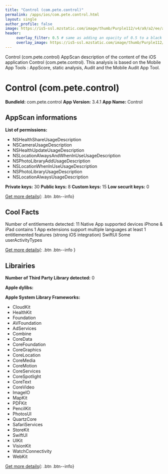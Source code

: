 ```yaml
---
title: "Control (com.pete.control)"
permalink: /apps/ios/com.pete.control.html
layout: single
author_profile: false
image: https://is5-ssl.mzstatic.com/image/thumb/Purple112/v4/a9/a2/ee/a9a2eeec-7471-29ed-838e-2ca17e3cef58/AppIcon-0-1x_U007emarketing-0-7-0-sRGB-85-220.png/512x512bb.jpg
header: 
     overlay_filter: 0.5 # same as adding an opacity of 0.5 to a black background
     overlay_image: https://is5-ssl.mzstatic.com/image/thumb/Purple112/v4/a9/a2/ee/a9a2eeec-7471-29ed-838e-2ca17e3cef58/AppIcon-0-1x_U007emarketing-0-7-0-sRGB-85-220.png/512x512bb.jpg
---
```

Control (com.pete.control) AppScan description of the content of the iOS application Control (com.pete.control). This analysis is based on the Mobile App Tools : AppScore, static analysis, Audit and the Mobile Audit App Tool.

# Control (com.pete.control)

**BundleId:** com.pete.control
**App Version:** 3.4.1
**App Name:** Control


## AppScan informations 

**List of permissions:** 
- NSHealthShareUsageDescription
- NSCameraUsageDescription
- NSHealthUpdateUsageDescription
- NSLocationAlwaysAndWhenInUseUsageDescription
- NSPhotoLibraryAddUsageDescription
- NSLocationWhenInUseUsageDescription
- NSPhotoLibraryUsageDescription
- NSLocationAlwaysUsageDescription
  
  
**Private keys:** 30
**Public keys:** 8
**Custom keys:** 15
**Low securit keys:** 0
  
[Get more details](/pricing.html){: .btn .btn--info}

## Cool Facts

Number of entitlements detected: 11
Native App
supported devices iPhone & iPad
contains 1 App extensions
support multiple languages
at least 1 entitlemented features (strong iOS integration)
SwiftUI
Some userActivityTypes
  
[Get more details](/pricing.html){: .btn .btn--info }

## Librairies 
**Number of Third Party Library detected:** 0


**Apple dylibs:**


**Apple System Library Frameworks:**
- CloudKit
- HealthKit
- Foundation
- AVFoundation
- AdServices
- Combine
- CoreData
- CoreFoundation
- CoreGraphics
- CoreLocation
- CoreMedia
- CoreMotion
- CoreServices
- CoreSpotlight
- CoreText
- CoreVideo
- ImageIO
- MapKit
- PDFKit
- PencilKit
- PhotosUI
- QuartzCore
- SafariServices
- StoreKit
- SwiftUI
- UIKit
- VisionKit
- WatchConnectivity
- WebKit


  
[Get more details](/pricing.html){: .btn .btn--info}

